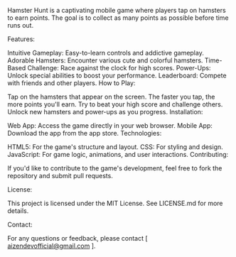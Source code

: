 Hamster Hunt is a captivating mobile game where players tap on hamsters to earn points. The goal is to collect as many points as possible before time runs out.

Features:

Intuitive Gameplay: Easy-to-learn controls and addictive gameplay.
Adorable Hamsters: Encounter various cute and colorful hamsters.
Time-Based Challenge: Race against the clock for high scores.
Power-Ups: Unlock special abilities to boost your performance.
Leaderboard: Compete with friends and other players.
How to Play:

Tap on the hamsters that appear on the screen.
The faster you tap, the more points you'll earn.
Try to beat your high score and challenge others.
Unlock new hamsters and power-ups as you progress.
Installation:

Web App: Access the game directly in your web browser.
Mobile App: Download the app from the app store.
Technologies:

HTML5: For the game's structure and layout.
CSS: For styling and design.
JavaScript: For game logic, animations, and user interactions.
Contributing:

If you'd like to contribute to the game's development, feel free to fork the repository and submit pull requests.

License:

This project is licensed under the MIT License. See LICENSE.md for more details.   

Contact:

For any questions or feedback, please contact [ aizendevofficial@gmail.com ].
